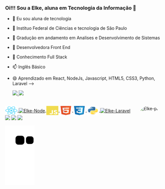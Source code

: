 ### Oi!!! Sou a Elke, aluna em Tecnologia da Informação 👋


- 🔭 Eu sou aluna de tecnologia
- 🌱 Instituo Federal de Ciências e tecnologia de São Paulo
- 👯 Gradução em andamento em Analises e Desenvolvimento de Sistemas
- 💞 Desenvolvedora Front End
- 💬 Conhecimento Full Stack
- 📫 Inglês Básico
- 😄 Aprendizado em React, NodeJs, Javascript, HTML5, CSS3, Python, Laravel
-->

  <a href="https://github.com/elkefabiana">
  <img height="180em" src="https://github-readme-stats.vercel.app/api?username=elkefabiana&show_icons=true&theme=dracula&include_all_commits=true&count_private=true"/>
  <img height="180em" src="https://github-readme-stats.vercel.app/api/top-langs/?username=elkefabiana&layout=compact&langs_count=7&theme=dracula"/>
  
  </div>
<div style="display: inline_block"><br>
  
  <img align="center" alt="Elke-React" height="30" width="40" src="https://raw.githubusercontent.com/devicons/devicon/master/icons/react/react-original.svg">
  <img align="center" alt="Elke-Node" height="30" width="40" src="https://cdn.jsdelivr.net/gh/devicons/devicon/icons/nodejs/nodejs-plain.svg">
  <img align="center" alt="Elke-Js" height="30" width="40" src="https://raw.githubusercontent.com/devicons/devicon/master/icons/javascript/javascript-plain.svg"> 
  <img align="center" alt="Elke-HTML" height="30" width="40" src="https://raw.githubusercontent.com/devicons/devicon/master/icons/html5/html5-original.svg">
  <img align="center" alt="Elke-CSS" height="30" width="40" src="https://raw.githubusercontent.com/devicons/devicon/master/icons/css3/css3-original.svg">
  <img align="center" alt="Elke-Python" height="30" width="40" src="https://raw.githubusercontent.com/devicons/devicon/master/icons/python/python-original.svg">
  <img align="center" alt="Elke-Laravel" height="30" width="40" src="https://cdn.jsdelivr.net/gh/devicons/devicon/icons/laravel/laravel-plain.svg">
  
  <img align="right" alt="Elke-pic" height="150" style="border-radius:50px;" src="https://i.pinimg.com/originals/0b/f6/a6/0bf6a6d63716f08cedf1035ca664b54f.gif">
</div>

<div>
 <a href="https://www.instagram.com/santoselke1/" target="_blank"><img src="https://img.shields.io/badge/-Instagram-%23E4405F?style=for-the-badge&logo=instagram&logoColor=white" target="_blank"></a>
 <a href = "mailto:contatoelkefabiana1@gmail.com"><img src="https://img.shields.io/badge/-Gmail-%23333?style=for-the-badge&logo=gmail&logoColor=white" target="_blank"></a> 
  <a href="https://www.linkedin.com/in/elke-fabiana-almeida-95170a12a" target="_blank"><img src="https://img.shields.io/badge/-LinkedIn-%230077B5?style=for-the-badge&logo=linkedin&logoColor=white" target="_blank"></a>  
  
  
  ![Snake animation](https://github.com/rafaballerini/rafaballerini/blob/output/github-contribution-grid-snake.svg)
  
</div>


  
